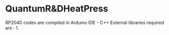 # QuantumR&DHeatPress
RP2040 codes are compiled in Arduino IDE - C++
External libraries required are :
1. 
